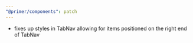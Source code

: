 ```yaml
---
"@primer/components": patch
---
```


- fixes up styles in TabNav allowing for items positioned on the right end of TabNav
